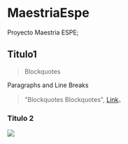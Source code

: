 # MaestriaEspe
Proyecto Maestria ESPE;
## Titulo1

> Blockquotes

Paragraphs and Line Breaks
                    
> "Blockquotes Blockquotes", [Link](http://localhost/)。

### Titulo 2
![](https://pandao.github.io/editor.md/examples/images/4.jpg)
